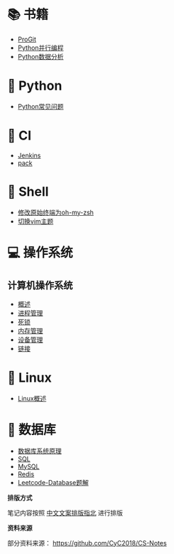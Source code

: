 
# 📚 书籍
+ [ProGit](./书籍/ProGit)
+ [Python并行编程](./书籍/Python并行编程)
+ [Python数据分析](./书籍/Python数据分析)
# 🐍 Python
+ [Python常见问题](./Python/Python常见问题.md)

# 👮 CI
+ [Jenkins](./CI/Jenkins)
+ [pack](./CI/pack)
# 💩 Shell
+ [修改原始终端为oh-my-zsh](./Shell/修改原始终端为oh-my-zsh.md)
+ [切换vim主题](./Shell/切换vim主题.md)

# 💻 操作系统
## 计算机操作系统
+ [概述](./操作系统/概述.md)
+ [进程管理](./操作系统/进程管理.md)
+ [死锁](./操作系统/死锁.md)
+ [内存管理](./操作系统/内存管理.md)
+ [设备管理](./操作系统/设备管理.md)
+ [链接](./操作系统/链接.md)

# 🤖 Linux
+ [Linux概述](./Linux/Linux.md)

# 💾 数据库
+ [数据库系统原理](./数据库/数据库系统原理)
+ [SQL](./数据库/SQL)
+ [MySQL](./数据库/MySQL)
+ [Redis](./数据库/Redis)
+ [Leetcode-Database题解](./数据库/Leetcode-Database题解)

**排版方式**

笔记内容按照 [中文文案排版指北](https://github.com/sparanoid/chinese-copywriting-guidelines) 进行排版

**资料来源**

部分资料来源：
https://github.com/CyC2018/CS-Notes